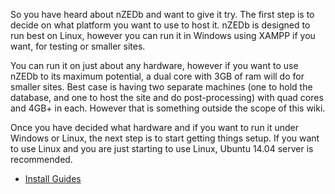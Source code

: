 So you have heard about nZEDb and want to give it try. The first step is to decide on what platform you want to use to host it. nZEDb is designed to run best on Linux, however you can run it in Windows using XAMPP if you want, for testing or smaller sites.

You can run it on just about any hardware, however if you want to use nZEDb to its maximum potential, a dual core with 3GB of ram will do for smaller sites. Best case is having two separate machines (one to hold the database, and one to host the site and do post-processing) with quad cores and 4GB+ in each. However that is something outside the scope of this wiki.

Once you have decided what hardware and if you want to run it under Windows or Linux, the next step is to start getting things setup. If you want to use Linux and you are just starting to use Linux, Ubuntu 14.04 server is recommended.

* [Install Guides](https://github.com/nZEDb/nZEDb/wiki/Install-Guides)
